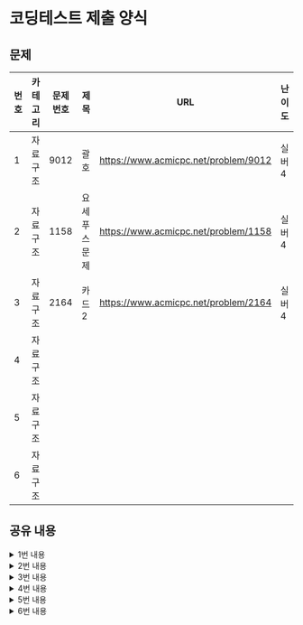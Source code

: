 # 코딩테스트 제출 양식

## 문제

|번호|카테고리|문제 번호|제목|URL|난이도|
|---|---|---|---|---|---|
|1|자료구조|9012|괄호|https://www.acmicpc.net/problem/9012|실버4|
|2|자료구조|1158|요세푸스 문제|https://www.acmicpc.net/problem/1158|실버4|
|3|자료구조|2164|카드2|https://www.acmicpc.net/problem/2164|실버4|
|4|자료구조|||||
|5|자료구조|||||
|6|자료구조|||||

## 공유 내용
  
<details>
<summary>1번 내용</summary>
<div markdown="1">

  ```python
  #코드 공유
  import sys

def input():
   return sys.stdin.readline().rstrip()

n = int(input())


for i in range(n):
    stack = []
    target = input()
    try:
        for t in target:
            if t == '(':
                stack.append(t)
            else:
                op = stack.pop()
                if op != '(':
                    print('NO')
        if stack: # 스택에 요소가 남아있으면 NO
            print('NO')
        else:
            print('YES')
            
    except: # 처음 문자로 열린 괄호가 나오면 에러
        print('NO')


  ```
* 관련 내용 링크(블로그 등)

  * 참고 사항 없음

</div>
</details>


<details>
<summary>2번 내용</summary>
<div markdown="1">

  ```python
  #코드 공유
  import sys
from collections import deque

def input():
   return sys.stdin.readline().rstrip()

nk = input().split(' ')
n = int(nk[0])
k = int(nk[1])

p = deque()
for i in range(1, n+1):
    p.append(i)
    
print('<', end = '')    
for i in range(n):
    for j in range(k-1):
        p.append(p.popleft()) # k번째 전 사람들은 뒤로 배치
    removed_p = p.popleft() # k번째 사람 제거
    
    if p: # 제거될 사람이 남아있다면
        print(removed_p, end = ', ')
    else:
        print(str(removed_p) + '>')


  ```
* 관련 내용 링크(블로그 등)

  * 참고 사항 없음

</div>
</details>

<details>
<summary>3번 내용</summary>
<div markdown="1">

  ```python
  #코드 공유
  ## 주석 필수


  ```
* 관련 내용 링크(블로그 등)

  *

</div>
</details>


<details>
<summary>4번 내용</summary>
<div markdown="1">

  ```python
  #코드 공유
  ## 주석 필수


  ```
* 관련 내용 링크(블로그 등)

  *

</div>
</details>


<details>
<summary>5번 내용</summary>
<div markdown="1">

  ```python
  #코드 공유
  ## 주석 필수


  ```
* 관련 내용 링크(블로그 등)

  *

</div>
</details>


<details>
<summary>6번 내용</summary>
<div markdown="1">

  ```python
  #코드 공유
  ## 주석 필수


  ```
* 관련 내용 링크(블로그 등)

  *

</div>
</details>
